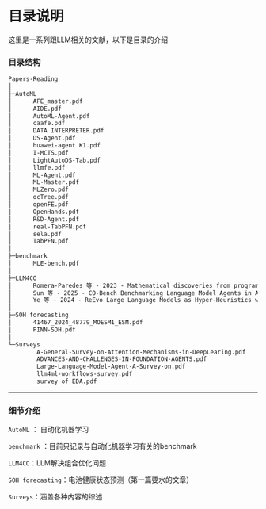 # 目录说明

这里是一系列跟LLM相关的文献，以下是目录的介绍

### **目录结构**

```markdown
Papers-Reading
│
├─AutoML
│      AFE_master.pdf
│      AIDE.pdf
│      AutoML-Agent.pdf
│      caafe.pdf
│      DATA INTERPRETER.pdf
│      DS-Agent.pdf
│      huawei-agent K1.pdf
│      I-MCTS.pdf
│      LightAutoDS-Tab.pdf
│      llmfe.pdf
│      ML-Agent.pdf
│      ML-Master.pdf
│      MLZero.pdf
│      ocTree.pdf
│      openFE.pdf
│      OpenHands.pdf
│      R&D-Agent.pdf
│      real-TabPFN.pdf
│      sela.pdf
│      TabPFN.pdf
│
├─benchmark
│      MLE-bench.pdf
│
├─LLM4CO
│      Romera-Paredes 等 - 2023 - Mathematical discoveries from program search with .pdf
│      Sun 等 - 2025 - CO-Bench Benchmarking Language Model Agents in Al.pdf
│      Ye 等 - 2024 - ReEvo Large Language Models as Hyper-Heuristics w.pdf
│
├─SOH forecasting
│      41467_2024_48779_MOESM1_ESM.pdf
│      PINN-SOH.pdf
│
└─Surveys
        A-General-Survey-on-Attention-Mechanisms-in-DeepLearing.pdf
        ADVANCES-AND-CHALLENGES-IN-FOUNDATION-AGENTS.pdf
        Large-Language-Model-Agent-A-Survey-on.pdf
        llm4ml-workflows-survey.pdf
        survey of EDA.pdf
```


---

### **细节介绍**

`AutoML` ： 自动化机器学习

`benchmark` ：目前只记录与自动化机器学习有关的benchmark

`LLM4CO`：LLM解决组合优化问题

`SOH forecasting`：电池健康状态预测（第一篇要水的文章）

`Surveys`：涵盖各种内容的综述
